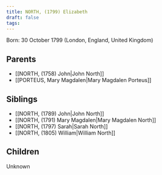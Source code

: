 ```yaml
---
title: NORTH, (1799) Elizabeth
draft: false
tags:
---
```

Born: 30 October 1799 (London, England, United Kingdom)

## Parents
- [[NORTH, (1758) John|John North]]
- [[PORTEUS, Mary Magdalen|Mary Magdalen Porteus]]

## Siblings
- [[NORTH, (1789) John|John North]]
- [[NORTH, (1791) Mary Magdalen|Mary Magdalen North]]
- [[NORTH, (1797) Sarah|Sarah North]]
- [[NORTH, (1805) William|William North]]

## Children
Unknown